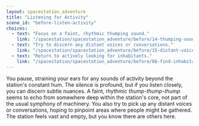 ```yaml
---
layout: spacestation_adventure
title: "Listening for Activity"
scene_id: "before-listen-activity"
choices:
  - text: "Focus on a faint, rhythmic thumping sound."
    link: "/spacestation/spacestation_adventure/before/14-thumping-sound/"
  - text: "Try to discern any distant voices or conversations."
    link: "/spacestation/spacestation_adventure/before/15-distant-voices/"
  - text: "Return to actively looking for inhabitants."
    link: "/spacestation/spacestation_adventure/before/06-find-inhabitants/"
---
```


You pause, straining your ears for any sounds of activity beyond the station's constant hum. The silence is profound, but if you listen closely, you can discern subtle nuances. A faint, rhythmic *thump-thump-thump* seems to echo from somewhere deep within the station's core, not part of the usual symphony of machinery. You also try to pick up any distant voices or conversations, hoping to pinpoint areas where people might be gathered. The station feels vast and empty, but you know there are others here.
